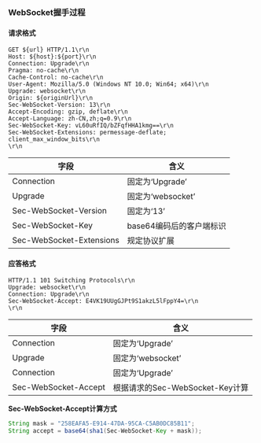 ### WebSocket握手过程

#### 请求格式
````text
GET ${url} HTTP/1.1\r\n
Host: ${host}:${port}\r\n
Connection: Upgrade\r\n
Pragma: no-cache\r\n
Cache-Control: no-cache\r\n
User-Agent: Mozilla/5.0 (Windows NT 10.0; Win64; x64)\r\n
Upgrade: websocket\r\n
Origin: ${originUrl}\r\n
Sec-WebSocket-Version: 13\r\n
Accept-Encoding: gzip, deflate\r\n
Accept-Language: zh-CN,zh;q=0.9\r\n
Sec-WebSocket-Key: vL60uRfIQ/bZFqfHHA1kmg==\r\n
Sec-WebSocket-Extensions: permessage-deflate; client_max_window_bits\r\n
\r\n
````

|  字段   | 含义  |
|  ----  | ----  |
| Connection  | 固定为‘Upgrade’ |
| Upgrade  | 固定为‘websocket’ |
| Sec-WebSocket-Version  | 固定为‘13’ |
| Sec-WebSocket-Key  | base64编码后的客户端标识 |
| Sec-WebSocket-Extensions  | 规定协议扩展 |

#### 应答格式
````text
HTTP/1.1 101 Switching Protocols\r\n
Upgrade: websocket\r\n
Connection: Upgrade\r\n
Sec-WebSocket-Accept: E4VK19UUgGJPt9S1akzL5lFppY4=\r\n
\r\n
````

|  字段   | 含义  |
|  ----  | ----  |
| Connection  | 固定为‘Upgrade’ |
| Upgrade  | 固定为‘websocket’ |
| Connection  | 固定为‘Upgrade’ |
| Sec-WebSocket-Accept  | 根据请求的Sec-WebSocket-Key计算 |

**Sec-WebSocket-Accept计算方式**
````Java
String mask = "258EAFA5-E914-47DA-95CA-C5AB0DC85B11";
String accept = base64(sha1(Sec-WebSocket-Key + mask));
````

